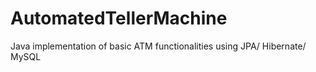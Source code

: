 # AutomatedTellerMachine
Java implementation of basic ATM functionalities using JPA/ Hibernate/ MySQL
